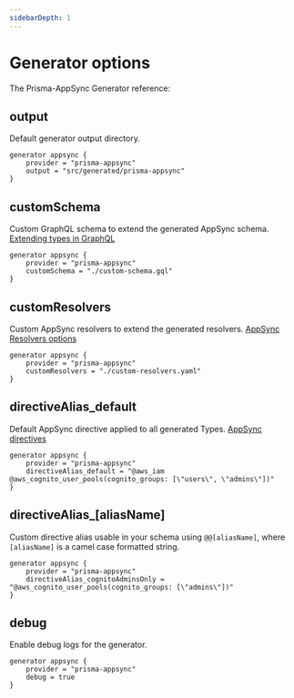 ```yaml
---
sidebarDepth: 1
---
```


# Generator options

The Prisma-AppSync Generator reference:

## output

Default generator output directory.

```typescript{3}
generator appsync {
    provider = "prisma-appsync"
    output = "src/generated/prisma-appsync"
}
```

## customSchema

Custom GraphQL schema to extend the generated AppSync schema. [Extending types in GraphQL](https://www.apollographql.com/docs/federation/entities/#extending)

```typescript{3}
generator appsync {
    provider = "prisma-appsync"
    customSchema = "./custom-schema.gql"
}
```

## customResolvers

Custom AppSync resolvers to extend the generated resolvers. [AppSync Resolvers options](https://docs.aws.amazon.com/cdk/api/latest/docs/@aws-cdk_aws-appsync.Resolver.html)

```typescript{3}
generator appsync {
    provider = "prisma-appsync"
    customResolvers = "./custom-resolvers.yaml"
}
```

## directiveAlias_default

Default AppSync directive applied to all generated Types. [AppSync directives](https://docs.aws.amazon.com/appsync/latest/devguide/security.html)

```typescript{3}
generator appsync {
    provider = "prisma-appsync"
    directiveAlias_default = "@aws_iam @aws_cognito_user_pools(cognito_groups: [\"users\", \"admins\"])"
}
```

## directiveAlias_[aliasName]

Custom directive alias usable in your schema using `@@[aliasName]`, where `[aliasName]` is a camel case formatted string.

```typescript{3}
generator appsync {
    provider = "prisma-appsync"
    directiveAlias_cognitoAdminsOnly = "@aws_cognito_user_pools(cognito_groups: [\"admins\"])"
}
```

## debug

Enable debug logs for the generator.

```typescript{3}
generator appsync {
    provider = "prisma-appsync"
    debug = true
}
```
